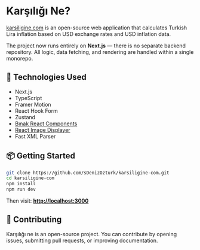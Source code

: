 # Karşılığı Ne?

[karsiligine.com](https://karsiligine.com) is an open-source web application that calculates Turkish Lira inflation based on USD exchange rates and USD inflation data.

The project now runs entirely on **Next.js** — there is no separate backend repository.
All logic, data fetching, and rendering are handled within a single monorepo.

## 🚀 Technologies Used

- Next.js
- TypeScript
- Framer Motion
- React Hook Form
- Zustand
- [Bınak React Components](https://github.com/sDenizOzturk/binak-react-components)
- [React Image Displayer](https://github.com/sDenizOzturk/react-image-displayer)
- Fast XML Parser

## 📦 Getting Started

```bash
git clone https://github.com/sDenizOzturk/karsiligine-com.git
cd karsiligine-com
npm install
npm run dev
```

Then visit: **[http://localhost:3000](http://localhost:3000)**

## 🤝 Contributing

Karşılığı ne is an open-source project.
You can contribute by opening issues, submitting pull requests, or improving documentation.
